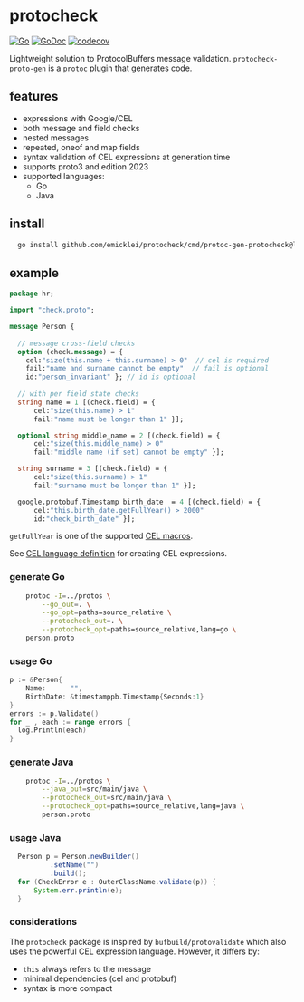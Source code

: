 # protocheck

[![Go](https://github.com/emicklei/protocheck/actions/workflows/go.yml/badge.svg)](https://github.com/emicklei/protocheck/actions/workflows/go.yml)
[![GoDoc](https://pkg.go.dev/badge/github.com/emicklei/protocheck)](https://pkg.go.dev/github.com/emicklei/protocheck)
[![codecov](https://codecov.io/gh/emicklei/protocheck/branch/main/graph/badge.svg)](https://codecov.io/gh/emicklei/protocheck)

Lightweight solution to ProtocolBuffers message validation.
`protocheck-proto-gen` is a `protoc` plugin that generates code.

## features

- expressions with Google/CEL
- both message and field checks
- nested messages
- repeated, oneof and map fields
- syntax validation of CEL expressions at generation time
- supports proto3 and edition 2023
- supported languages:
  - Go
  - Java

## install

```bash
  go install github.com/emicklei/protocheck/cmd/protoc-gen-protocheck@latest
```

## example

```protobuf
package hr;

import "check.proto";

message Person {
  
  // message cross-field checks
  option (check.message) = { 
    cel:"size(this.name + this.surname) > 0"  // cel is required
    fail:"name and surname cannot be empty"  // fail is optional
    id:"person_invariant" }; // id is optional
  
  // with per field state checks
  string name = 1 [(check.field) = { 
      cel:"size(this.name) > 1"                  
      fail:"name must be longer than 1" }];

  optional string middle_name = 2 [(check.field) = { 
      cel:"size(this.middle_name) > 0"           
      fail:"middle name (if set) cannot be empty" }];

  string surname = 3 [(check.field) = { 
      cel:"size(this.surname) > 1"               
      fail:"surname must be longer than 1" }];

  google.protobuf.Timestamp birth_date  = 4 [(check.field) = { 
      cel:"this.birth_date.getFullYear() > 2000" 
      id:"check_birth_date" }];
```
`getFullYear` is one of the supported [CEL macros](https://github.com/google/cel-spec/blob/master/doc/langdef.md#macros).

See [CEL language definition](https://github.com/google/cel-spec/blob/master/doc/langdef.md) for creating CEL expressions.

### generate Go

```bash
	protoc -I=../protos \
		--go_out=. \
		--go_opt=paths=source_relative \
		--protocheck_out=. \
		--protocheck_opt=paths=source_relative,lang=go \
	person.proto
```

### usage Go

```go
p := &Person{
    Name:      "",
    BirthDate: &timestamppb.Timestamp{Seconds:1}
}
errors := p.Validate() 
for _ , each := range errors {
  log.Println(each)
}
```

### generate Java

```bash
	protoc -I=../protos \
		--java_out=src/main/java \
		--protocheck_out=src/main/java \
		--protocheck_opt=paths=source_relative,lang=java \
		person.proto
```

### usage Java

```java
  Person p = Person.newBuilder()
          .setName("")
          .build();
  for (CheckError e : OuterClassName.validate(p)) {
      System.err.println(e);
  }
```

### considerations

The `protocheck` package is inspired by `bufbuild/protovalidate` which also uses the powerful CEL expression language. However, it differs by:

  - `this` always refers to the message
  - minimal dependencies (cel and protobuf)
  - syntax is more compact